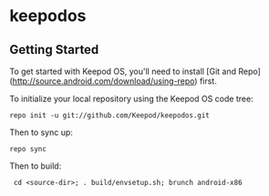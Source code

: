 keepodos
========

Getting Started
---------------

To get started with Keepod OS, you'll need to install [Git and Repo] (http://source.android.com/download/using-repo) first.

To initialize your local repository using the Keepod OS code tree:

    repo init -u git://github.com/Keepod/keepodos.git

Then to sync up:

    repo sync

Then to build:

     cd <source-dir>; . build/envsetup.sh; brunch android-x86


